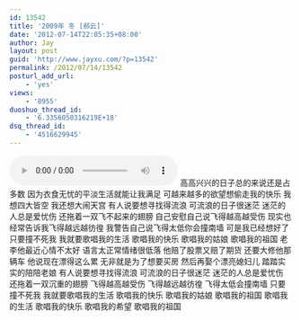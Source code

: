 ```yaml
---
id: 13542
title: '2009年 冬 [郝云]'
date: '2012-07-14T22:05:35+08:00'
author: Jay
layout: post
guid: 'http://www.jayxu.com/?p=13542'
permalink: /2012/07/14/13542
posturl_add_url:
    - 'yes'
views:
    - '8955'
duoshuo_thread_id:
    - '6.3356050316219E+18'
dsq_thread_id:
    - '4516629945'
---
```


<audio controls="controls"><source src="/music/2009年 冬.m4a" type="audio/mpeg" />你的浏览器不支持HTML 5，换Firefox，Chrome或者Safari吧</audio>
高高兴兴的日子总的来说还是占多数
因为衣食无忧的平淡生活就能让我满足
可越来越多的欲望想偷走我的快乐
我想四大皆空
我还想大闹天宫
有人说要想寻找得流浪
可流浪的日子很迷茫
迷茫的人总是爱忧伤
还拖着一双飞不起来的翅膀
自己安慰自己说飞得越高越受伤
现实也经常告诉我飞得越远越彷徨
我警告自己说飞得太低你会撞南墙
可是我已经想好了只要撞不死我
我就要歌唱我的生活
歌唱我的快乐
歌唱我的姑娘
歌唱我的祖国
老李他最近心情不太好
语言太正常情绪很低落
他赔了股票又赔了期货
还要大修他那辆车
他说现在漂得这么累
无非就是为了想要买房
然后再娶个漂亮媳妇儿
踏踏实实的陪陪老娘
有人说要想寻找得流浪
可流浪的日子很迷茫
迷茫的人总是爱忧伤
还拖着一双沉重的翅膀
飞得越高越受伤
飞得越远越彷徨
飞得太低会撞南墙
只要撞不死我
我就要歌唱我的生活
歌唱我的快乐
歌唱我的姑娘
歌唱我的祖国
歌唱我的生活
歌唱我的快乐
歌唱我的希望
歌唱我的祖国
